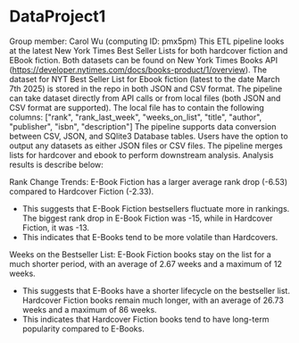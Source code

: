 # DataProject1
Group member: Carol Wu (computing ID: pmx5pm)
This ETL pipeline looks at the latest New York Times Best Seller Lists for both hardcover fiction and EBook fiction. 
Both datasets can be found on New York Times Books API (https://developer.nytimes.com/docs/books-product/1/overview). 
The dataset for NYT Best Seller List for Ebook fiction (latest to the date March 7th 2025) is stored in the repo in both JSON and CSV format.
The pipeline can take dataset directly from API calls or from local files (both JSON and CSV format are supported).
The local file has to contain the following columns: ["rank", "rank_last_week", "weeks_on_list", "title", "author", "publisher", "isbn", "description"]
The pipeline supports data conversion between CSV, JSON, and SQlite3 Database tables. Users have the option to output any datasets as either JSON files or CSV files. 
The pipeline merges lists for hardcover and ebook to perform downstream analysis. Analysis results is describe below: 

Rank Change Trends:
E-Book Fiction has a larger average rank drop (-6.53) compared to Hardcover Fiction (-2.33).
- This suggests that E-Book Fiction bestsellers fluctuate more in rankings.
The biggest rank drop in E-Book Fiction was -15, while in Hardcover Fiction, it was -13.
- This indicates that E-Books tend to be more volatile than Hardcovers.

Weeks on the Bestseller List:
E-Book Fiction books stay on the list for a much shorter period, with an average of 2.67 weeks and a maximum of 12 weeks.
- This suggests that E-Books have a shorter lifecycle on the bestseller list.
Hardcover Fiction books remain much longer, with an average of 26.73 weeks and a maximum of 86 weeks.
- This indicates that Hardcover Fiction books tend to have long-term popularity compared to E-Books.
